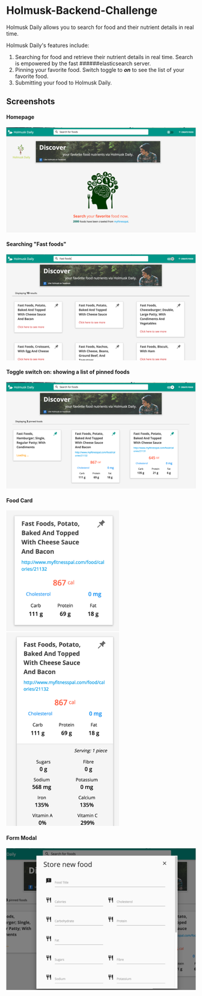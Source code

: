 # Holmusk-Backend-Challenge

Holmusk Daily allows you to search for food and their nutrient details in real time. 

Holmusk Daily's features include:

1. Searching for food and retrieve their nutrient details in real time. Search is empowered by the fast ######elasticsearch server.
2. Pinning your favorite food. Switch toggle to **_on_** to see the list of your favorite food.
3. Submitting your food to Holmusk Daily.


## Screenshots

#### Homepage
<img src="https://github.com/Thearith/Holmusk-Backend-Challenge/blob/master/Screenshot/Homepage.png">


#### Searching "Fast foods"
<img src="https://github.com/Thearith/Holmusk-Backend-Challenge/blob/master/Screenshot/Search%20mode.png">




#### Toggle switch on: showing a list of pinned foods
<img src="https://github.com/Thearith/Holmusk-Backend-Challenge/blob/master/Screenshot/Pin%20mode.png">




#### Food Card
<img src="https://github.com/Thearith/Holmusk-Backend-Challenge/blob/master/Screenshot/Food%20Card.png" width="300" style="margin-right: 50px;"><img src="https://github.com/Thearith/Holmusk-Backend-Challenge/blob/master/Screenshot/Expanded%20Food%20Card.png" width="300">




#### Form Modal
<img src="https://github.com/Thearith/Holmusk-Backend-Challenge/blob/master/Screenshot/Form%20Modal.png">






